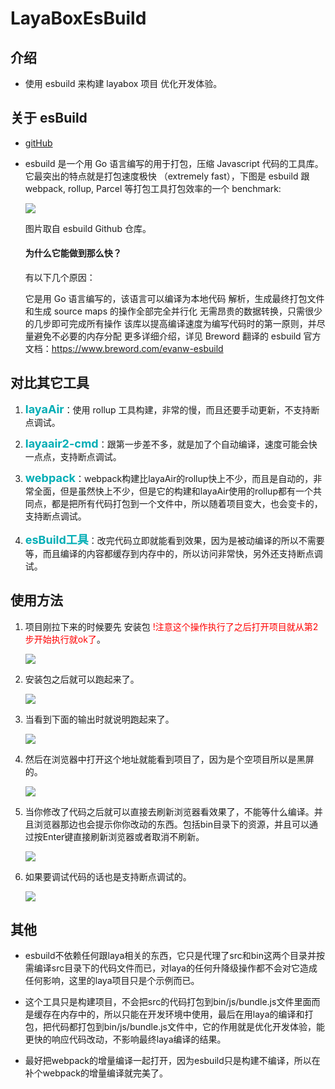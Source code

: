 # LayaBoxEsBuild

##  介绍

- 使用 esbuild 来构建 layabox 项目 优化开发体验。

## 关于 esBuild
- <a href="https://github.com/evanw/esbuild/">gitHub</a>
- esbuild 是一个用 Go 语言编写的用于打包，压缩 Javascript 代码的工具库。它最突出的特点就是打包速度极快 （extremely fast），下图是 esbuild 跟 webpack, rollup, Parcel 等打包工具打包效率的一个 benchmark:

  <img src="./public/2172142517-e6cf0caf23a0a851_fix732.png">

  图片取自 esbuild Github 仓库。
  
  #### 为什么它能做到那么快？

  有以下几个原因：

  它是用 Go 语言编写的，该语言可以编译为本地代码
  解析，生成最终打包文件和生成 source maps 的操作全部完全并行化
  无需昂贵的数据转换，只需很少的几步即可完成所有操作
  该库以提高编译速度为编写代码时的第一原则，并尽量避免不必要的内存分配
  更多详细介绍，详见 Breword 翻译的 esbuild 官方文档：https://www.breword.com/evanw-esbuild

## 对比其它工具

1. <font style="color: #00adb5;font-size:18px;font-weight: bold;">layaAir</font>：使用 rollup 工具构建，非常的慢，而且还要手动更新，不支持断点调试。

2. <font style="color: #00adb5;font-size:18px;font-weight: bold;">layaair2-cmd</font>：跟第一步差不多，就是加了个自动编译，速度可能会快一点点，支持断点调试。

3. <font style="color: #00adb5;font-size:18px;font-weight: bold;">webpack</font>：webpack构建比layaAir的rollup快上不少，而且是自动的，非常全面，但是虽然快上不少，但是它的构建和layaAir使用的rollup都有一个共同点，都是把所有代码打包到一个文件中，所以随着项目变大，也会变卡的，支持断点调试。

4. <font style="color: #00adb5;font-size:18px;font-weight: bold;">esBuild工具</font>：改完代码立即就能看到效果，因为是被动编译的所以不需要等，而且编译的内容都缓存到内存中的，所以访问非常快，另外还支持断点调试。

## 使用方法

1. 项目刚拉下来的时候要先 安装包<font style="color:red;"> !注意这个操作执行了之后打开项目就从第2步开始执行就ok了</font>。

   <img src="./public/1.JPG">

2. 安装包之后就可以跑起来了。

   <img src="./public/2.JPG">

3. 当看到下面的输出时就说明跑起来了。
    
    <img src="./public/3.JPG">

4. 然后在浏览器中打开这个地址就能看到项目了，因为是个空项目所以是黑屏的。

    <img src="./public/6.JPG">

5. 当你修改了代码之后就可以直接去刷新浏览器看效果了，不能等什么编译。并且浏览器那边也会提示你你改动的东西。包括bin目录下的资源，并且可以通过按Enter键直接刷新浏览器或者取消不刷新。
   
   <img src="./public/4.JPG">

6. 如果要调试代码的话也是支持断点调试的。

    <img src="./public/5.JPG">


## 其他

- esbuild不依赖任何跟laya相关的东西，它只是代理了src和bin这两个目录并按需编译src目录下的代码文件而已，对laya的任何升降级操作都不会对它造成任何影响，这里的laya项目只是个示例而已。

- 这个工具只是构建项目，不会把src的代码打包到bin/js/bundle.js文件里面而是缓存在内存中的，所以只能在开发环境中使用，最后在用laya的编译和打包，把代码都打包到bin/js/bundle.js文件中，它的作用就是优化开发体验，能更快的响应代码改动，不影响最终laya编译的结果。

- 最好把webpack的增量编译一起打开，因为esbuild只是构建不编译，所以在补个webpack的增量编译就完美了。
